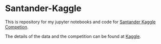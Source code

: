 # Santander-Kaggle

This is repository for my jupyter notebooks and code for [Santander Kaggle Competion][skaggle].

The details of the data and the competition can be found at [Kaggle][skaggle].

[skaggle]: https://www.kaggle.com/c/santander-value-prediction-challenge
